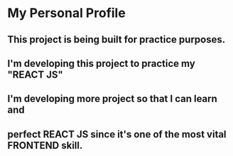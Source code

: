 # My Personal Profile

## This project is being built for practice purposes. 
## I'm developing this project to practice my "REACT JS"
## I'm developing more project so that I can learn and 
## perfect REACT JS since it's one of the most vital FRONTEND skill.